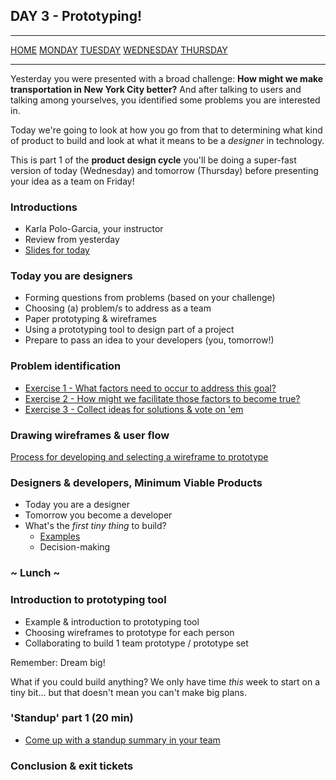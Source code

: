 ## DAY 3 - Prototyping!

---

[HOME](https://witny-summer-guild-2018.github.io/)
[MONDAY](https://witny-summer-guild-2018.github.io/monday)
[TUESDAY](https://witny-summer-guild-2018.github.io/tuesday)
[WEDNESDAY](https://witny-summer-guild-2018.github.io/wednesday)
[THURSDAY](https://witny-summer-guild-2018.github.io/thursday)

---

Yesterday you were presented with a broad challenge: **How might we make transportation in New York City better?** And after talking to users and talking among yourselves, you identified some problems you are interested in.

Today we're going to look at how you go from that to determining what kind of product to build and look at what it means to be a *designer* in technology.

This is part 1 of the **product design cycle** you'll be doing a super-fast version of today (Wednesday) and tomorrow (Thursday) before presenting your idea as a team on Friday!

### Introductions

* Karla Polo-Garcia, your instructor
* Review from yesterday
* [Slides for today](slides_link_tbd.md)

### Today you are designers

* Forming questions from problems (based on your challenge)
* Choosing (a) problem/s to address as a team
* Paper prototyping & wireframes
* Using a prototyping tool to design part of a project
* Prepare to pass an idea to your developers (you, tomorrow!)

### Problem identification


* [Exercise 1 - What factors need to occur to address this goal?](day_3_exercise_1.md)
* [Exercise 2 - How might we facilitate those factors to become true?](day_3_exercise_2.md)
* [Exercise 3 - Collect ideas for solutions & vote on 'em](day_3_exercise_3.md)

### Drawing wireframes & user flow

[Process for developing and selecting a wireframe to prototype](day_3_exercise_4.md)

### Designers & developers, Minimum Viable Products

* Today you are a designer
* Tomorrow you become a developer
* What's the *first tiny thing* to build?
  * [Examples](day_3_exercise_5.md)
  * Decision-making


### ~ Lunch ~

### Introduction to prototyping tool

* Example & introduction to prototyping tool
* Choosing wireframes to prototype for each person
* Collaborating to build 1 team prototype / prototype set

Remember: Dream big!

What if you could build anything? We only have time *this* week to start on a tiny bit... but that doesn't mean you can't make big plans.

### 'Standup' part 1 (20 min)

* [Come up with a standup summary in your team](day_3_exercise_7.md)

### Conclusion & exit tickets

